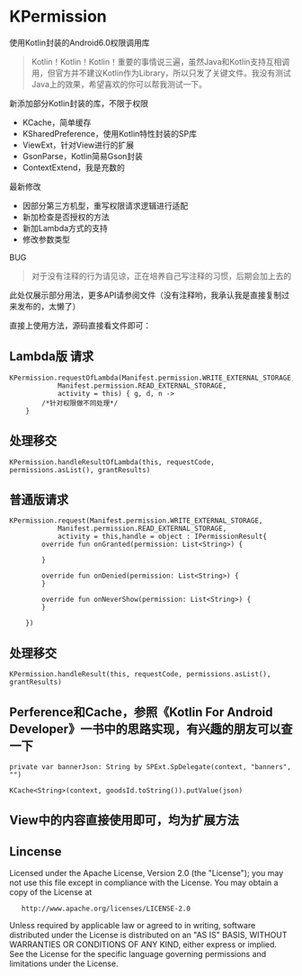 # KPermission
使用Kotlin封装的Android6.0权限调用库

> Kotlin！Kotlin！Kotlin！重要的事情说三遍，虽然Java和Kotlin支持互相调用，但官方并不建议Kotlin作为Library，所以只发了关键文件。我没有测试Java上的效果，希望喜欢的你可以帮我测试一下。

新添加部分Kotlin封装的库，不限于权限

- KCache，简单缓存
- KSharedPreference，使用Kotlin特性封装的SP库
- ViewExt，针对View进行的扩展
- GsonParse，Kotlin简易Gson封装
- ContextExtend，我是充数的

最新修改

- 因部分第三方机型，重写权限请求逻辑进行适配
- 新加检查是否授权的方法
- 新加Lambda方式的支持
- 修改参数类型

BUG
> 对于没有注释的行为请见谅，正在培养自己写注释的习惯，后期会加上去的


此处仅展示部分用法，更多API请参阅文件（没有注释哟，我承认我是直接复制过来发布的，太懒了）

直接上使用方法，源码直接看文件即可：

Lambda版 请求
------
	KPermission.requestOfLambda(Manifest.permission.WRITE_EXTERNAL_STORAGE,
                Manifest.permission.READ_EXTERNAL_STORAGE,
                activity = this) { g, d, n ->
            /*针对权限做不同处理*/
        }


处理移交
-----
	KPermission.handleResultOfLambda(this, requestCode, permissions.asList(), grantResults)


普通版请求
----
	KPermission.request(Manifest.permission.WRITE_EXTERNAL_STORAGE,
                Manifest.permission.READ_EXTERNAL_STORAGE,
                activity = this,handle = object : IPermissionResult{
            override fun onGranted(permission: List<String>) {

            }

            override fun onDenied(permission: List<String>) {
            }

            override fun onNeverShow(permission: List<String>) {
            }

        })

处理移交
-----
	KPermission.handleResult(this, requestCode, permissions.asList(), grantResults)


Perference和Cache，参照《Kotlin For Android Developer》一书中的思路实现，有兴趣的朋友可以查一下
-----
	private var bannerJson: String by SPExt.SpDelegate(context, "banners", "")

	KCache<String>(context, goodsId.toString()).putValue(json)

View中的内容直接使用即可，均为扩展方法
---

Lincense
-----
Licensed under the Apache License, Version 2.0 (the "License");
   you may not use this file except in compliance with the License.
   You may obtain a copy of the License at

       http://www.apache.org/licenses/LICENSE-2.0

   Unless required by applicable law or agreed to in writing, software
   distributed under the License is distributed on an "AS IS" BASIS,
   WITHOUT WARRANTIES OR CONDITIONS OF ANY KIND, either express or implied.
   See the License for the specific language governing permissions and
   limitations under the License.